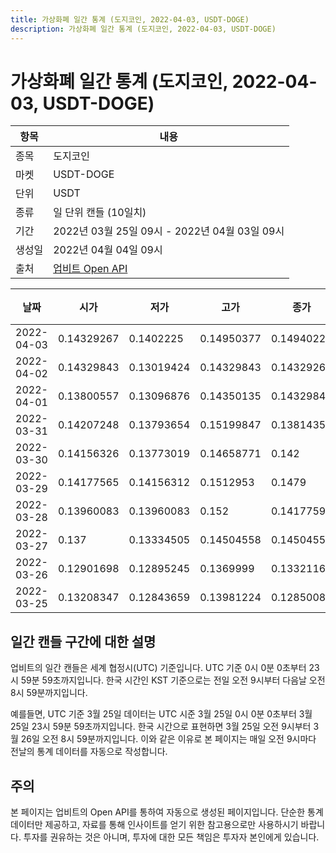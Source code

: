 ```yaml
---
title: 가상화폐 일간 통계 (도지코인, 2022-04-03, USDT-DOGE)
description: 가상화폐 일간 통계 (도지코인, 2022-04-03, USDT-DOGE)
---
```



가상화폐 일간 통계 (도지코인, 2022-04-03, USDT-DOGE)
===

|항목|내용|
|--|--|
|종목|도지코인|
|마켓|USDT-DOGE|
|단위|USDT|
|종류|일 단위 캔들 (10일치)|
|기간|2022년 03월 25일 09시 - 2022년 04월 03일 09시|
|생성일|2022년 04월 04일 09시|
|출처|[업비트 Open API](https://docs.upbit.com)|


|날짜|시가|저가|고가|종가|비고|
|--|--|--|--|--|--|
|2022-04-03|0.14329267|0.1402225|0.14950377|0.14940226|    |
|2022-04-02|0.14329843|0.13019424|0.14329843|0.14329267|    |
|2022-04-01|0.13800557|0.13096876|0.14350135|0.14329843|    |
|2022-03-31|0.14207248|0.13793654|0.15199847|0.13814358|    |
|2022-03-30|0.14156326|0.13773019|0.14658771|0.142|    |
|2022-03-29|0.14177565|0.14156312|0.1512953|0.1479|    |
|2022-03-28|0.13960083|0.13960083|0.152|0.1417759|    |
|2022-03-27|0.137|0.13334505|0.14504558|0.14504558|    |
|2022-03-26|0.12901698|0.12895245|0.1369999|0.13321168|    |
|2022-03-25|0.13208347|0.12843659|0.13981224|0.12850087|    |


일간 캔들 구간에 대한 설명
---


업비트의 일간 캔들은 세계 협정시(UTC) 기준입니다. 
UTC 기준 0시 0분 0초부터 23시 59분 59초까지입니다. 
한국 시간인 KST 기준으로는 전일 오전 9시부터 다음날 오전 8시 59분까지입니다. 


예를들면, UTC 기준 3월 25일 데이터는 UTC 시준 3월 25일 0시 0분 0초부터 3월 25일 23시 59분 59초까지입니다. 
한국 시간으로 표현하면 3월 25일 오전 9시부터 3월 26일 오전 8시 59분까지입니다. 
이와 같은 이유로 본 페이지는 매일 오전 9시마다 전날의 통계 데이터를 자동으로 작성합니다. 


주의
---


본 페이지는 업비트의 Open API를 통하여 자동으로 생성된 페이지입니다. 
단순한 통계 데이터만 제공하고, 자료를 통해 인사이트를 얻기 위한 참고용으로만 사용하시기 바랍니다. 
투자를 권유하는 것은 아니며, 투자에 대한 모든 책임은 투자자 본인에게 있습니다. 
